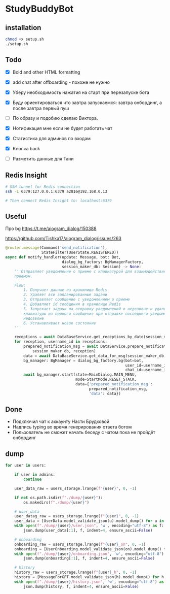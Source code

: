# StudyBuddyBot


## installation
```bash
chmod +x setup.sh
./setup.sh
```





## Todo
- [x] Bold and other HTML formatting
- [x] add chat after offboarding - похоже не нужно
- [x] Уберу необходимость нажатия на старт при перезапуске бота
- [x] Буду ориентироваться что завтра запускаемся: завтра онбординг, а после завтра первый пуш
- [ ] По образу и подобию сделаю Виктора.
- [x] Нотификация мне если не будет работать чат
- [x] Статистика для админов по входам
- [x] Кнопка back
- [ ] Разметить данные для Тани


## Redis Insight
```bash
# SSH tunnel for Redis connection
ssh -L 6379:127.0.0.1:6379 a2816@192.168.0.13

# Then connect Redis Insight to: localhost:6379
```

## Useful
Про bg https://t.me/aiogram_dialog/150388

https://github.com/Tishka17/aiogram_dialog/issues/263

```python
@router.message(Command('send_notification'),
                StateFilter(UserState.REGISTERED))
async def notify_handler(update: Message, bot: Bot,
                         dialog_bg_factory: BgManagerFactory,
                         session_maker_db: Session) -> None:
    '''Отправляет уведомление о приеме с клавиатурой для взаимодействия с
    приемом.

    Flow:
        1. Получает данные из хранилища Redis
        2. Удаляет все запланированные задачи
        3. Отправляет сообщение с уведомлением о приеме
        4. Добавляет id сообщения в хранилище Redis
        5. Запускает задачи на отправку уведомлений о недозвоне и удаление
        клавиатуры из первого сообщения при отправке последнего уведомления о
        недозвоне
        6. Устанавливает новое состояние
    '''

    receptions = await DataBaseService.get_receptions_by_date(session_maker_db)
    for reception, username_id in receptions:
        prepared_notification_msg = await DataService.prepare_notification_msg(
            session_maker_db, reception)
        data = await DataBaseService.get_data_for_msg(session_maker_db, reception)
        bg_manager: BgManager = dialog_bg_factory.bg(bot=bot,
                                                     user_id=username_id,
                                                     chat_id=username_id)
        await bg_manager.start(state=MainDialog.MAIN_MENU,
                               mode=StartMode.RESET_STACK,
                               data={'prepared_notification_msg':
                                     prepared_notification_msg,
                                     'data': data})
```


## Done
- Подключил чат к аккаунту Насти Брудковой
- Надпись typing во время генерирования ответа ботом
- Пользователь не сможет начать беседу с чатом пока не пройдёт онбординг


## dump
```python
for user in users:

    if user in admins:
        continue

    user_data_raw = users_storage.lrange(f"{user}", 0, -1)

    if not os.path.isdir(f"./dump/{user}"):
        os.makedirs(f"./dump/{user}")

    # user_data
    user_datag_raw = users_storage.lrange(f"{user}", 0, -1)
    user_data = [UserData.model_validate_json(u).model_dump() for u in user_datag_raw]
    with open(f"./dump/{user}/user.json", 'w', encoding="utf-8") as f:
        json.dump(user_data[:1], f, indent=4, ensure_ascii=False)

    # onboarding
    onboarding_raw = users_storage.lrange(f"{user}_on", 0, -1)
    onboarding = [UserOnboarding.model_validate_json(on).model_dump() for on in onboarding_raw]
    with open(f"./dump/{user}/onboarding.json", 'w', encoding="utf-8") as f:
        json.dump(onboarding[:1], f, indent=4, ensure_ascii=False)

    # history
    history_raw = users_storage.lrange(f"{user}_h", 0, -1)
    history = [MessageForGPT.model_validate_json(h).model_dump() for h in history_raw]
    with open(f"./dump/{user}/history.json", 'w', encoding="utf-8") as f:
        json.dump(history, f, indent=4, ensure_ascii=False)

```
